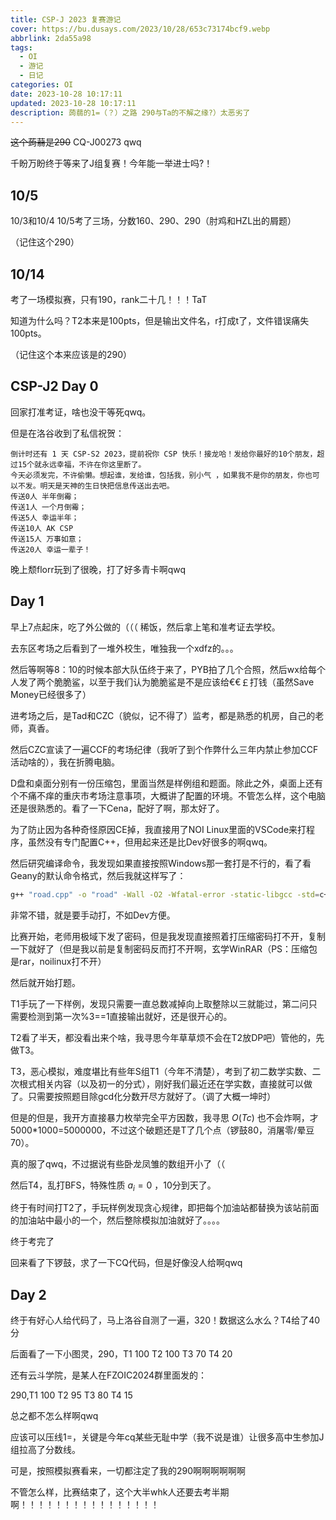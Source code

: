 ```yaml
---
title: CSP-J 2023 复赛游记
cover: https://bu.dusays.com/2023/10/28/653c73174bcf9.webp
abbrlink: 2da55a98
tags:
  - OI
  - 游记
  - 日记
categories: OI
date: 2023-10-28 10:17:11
updated: 2023-10-28 10:17:11
description: 蒟蒻的1=（？）之路 290与Ta的不解之缘?）太恶劣了
---
```

~~这个蒟蒻是290~~ CQ-J00273 qwq

千盼万盼终于等来了J组复赛！今年能一举进士吗?！

## 10/5

10/3和10/4 10/5考了三场，分数160、290、290（肘鸡和HZL出的屑题）

（记住这个290）

## 10/14

考了一场模拟赛，只有190，rank二十几！！！TaT

知道为什么吗？T2本来是100pts，但是输出文件名，r打成t了，文件错误痛失100pts。

（记住这个本来应该是的290）

## CSP-J2 Day 0

回家打准考证，啥也没干等死qwq。

但是在洛谷收到了私信祝贺：

```
倒计时还有 1 天 CSP-S2 2023，提前祝你 CSP 快乐！接龙哈！发给你最好的10个朋友，超过15个就永远幸福，不许在你这里断了。
今天必须发完，不许偷懒。想起谁，发给谁，包括我，别小气 ，如果我不是你的朋友，你也可以不发。明天是天神的生日快把信息传送出去吧。
传送0人 半年倒霉；
传送1人 一个月倒霉；
传送5人 幸运半年；
传送10人 AK CSP
传送15人 万事如意；
传送20人 幸运一辈子！
```

晚上颓florr玩到了很晚，打了好多青卡啊qwq

## Day 1

早上7点起床，吃了外公做的（（（ 稀饭，然后拿上笔和准考证去学校。

去东区考场之后看到了一堆外校生，唯独我一个xdfz的。。。

然后等啊等8：10的时候本部大队伍终于来了，PYB拍了几个合照，然后wx给每个人发了两个脆脆鲨，以至于我们认为脆脆鲨是不是应该给€€￡打钱（虽然Save Money已经很多了）

进考场之后，是Tad和CZC（貌似，记不得了）监考，都是熟悉的机房，自己的老师，真香。

然后CZC宣读了一遍CCF的考场纪律（我听了到个作弊什么三年内禁止参加CCF活动啥的），我在折腾电脑。

D盘和桌面分别有一份压缩包，里面当然是样例组和题面。除此之外，桌面上还有个不痛不痒的重庆市考场注意事项，大概讲了配置的环境。不管怎么样，这个电脑还是很熟悉的。看了一下Cena，配好了啊，那太好了。

为了防止因为各种奇怪原因CE掉，我直接用了NOI Linux里面的VSCode来打程序，虽然没有专门配置C++，但用起来还是比Dev好很多的啊qwq。

然后研究编译命令，我发现如果直接按照Windows那一套打是不行的，看了看Geany的默认命令格式，然后我就这样写了：

```bash
g++ "road.cpp" -o "road" -Wall -O2 -Wfatal-error -static-libgcc -std=c++14 
```

非常不错，就是要手动打，不如Dev方便。

比赛开始，老师用极域下发了密码，但是我发现直接照着打压缩密码打不开，复制一下就好了（但是我以前是复制密码反而打不开啊，玄学WinRAR（PS：压缩包是rar，noilinux打不开）

然后就开始打题。

T1手玩了一下样例，发现只需要一直总数减掉向上取整除以三就能过，第二问只需要检测到第一次%3==1直接输出就好，还是很开心的。

T2看了半天，都没看出来个啥，我寻思今年草草烦不会在T2放DP吧）管他的，先做T3。

T3，恶心模拟，难度堪比有些年S组T1（今年不清楚），考到了初二数学实数、二次根式相关内容（以及初一的分式），刚好我们最近还在学实数，直接就可以做了。只需要按照题目除gcd化分数开尽方就好了。（调了大概一坤时）

但是的但是，我开方直接暴力枚举完全平方因数，我寻思 $O(Tc)$ 也不会炸啊，才5000*1000=5000000，不过这个破题还是T了几个点（锣鼓80，消屠零/晕豆70）。

真的服了qwq，不过据说有些卧龙凤雏的数组开小了（（

然后T4，乱打BFS，特殊性质 $a_i=0$ ，10分到天了。

终于有时间打T2了，手玩样例发现贪心规律，即把每个加油站都替换为该站前面的加油站中最小的一个，然后整除模拟加油就好了。。。。

终于考完了

回来看了下锣鼓，求了一下CQ代码，但是好像没人给啊qwq

## Day 2

终于有好心人给代码了，马上洛谷自测了一遍，320！数据这么水么？T4给了40分

后面看了一下小图灵，290，T1 100 T2 100 T3 70 T4 20

还有云斗学院，是某人在FZOIC2024群里面发的：

290,T1 100 T2 95 T3 80 T4 15

总之都不怎么样啊qwq

应该可以压线1=，关键是今年cq某些无耻中学（我不说是谁）让很多高中生参加J组拉高了分数线。

可是，按照模拟赛看来，一切都注定了我的290啊啊啊啊啊啊

不管怎么样，比赛结束了，这个大半whk人还要去考半期啊！！！！！！！！！！！！！！！！